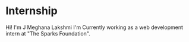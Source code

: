 # Internship
Hi! I'm J Meghana Lakshmi
  I'm Currently working as a web development intern at "The Sparks Foundation". 
